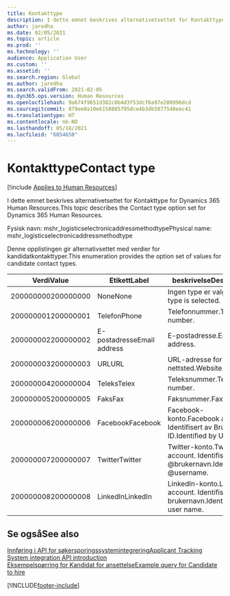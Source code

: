 ```yaml
---
title: Kontakttype
description: I dette emnet beskrives alternativetsettet for Kontakttype for Dynamics 365 Human Resources.
author: jaredha
ms.date: 02/05/2021
ms.topic: article
ms.prod: ''
ms.technology: ''
audience: Application User
ms.custom: ''
ms.assetid: ''
ms.search.region: Global
ms.author: jaredha
ms.search.validFrom: 2021-02-05
ms.dyn365.ops.version: Human Resources
ms.openlocfilehash: 9a674f9651d382c0b4d3f53dcf6a97e208996dcd
ms.sourcegitcommit: 879ee8a10e6158885795dce4b3db5077540eec41
ms.translationtype: HT
ms.contentlocale: nb-NO
ms.lasthandoff: 05/18/2021
ms.locfileid: "6054650"
---
```

# <a name="contact-type"></a><span data-ttu-id="9ac6b-103">Kontakttype</span><span class="sxs-lookup"><span data-stu-id="9ac6b-103">Contact type</span></span>

[!include [Applies to Human Resources](../includes/applies-to-hr.md)]

<span data-ttu-id="9ac6b-104">I dette emnet beskrives alternativetsettet for Kontakttype for Dynamics 365 Human Resources.</span><span class="sxs-lookup"><span data-stu-id="9ac6b-104">This topic describes the Contact type option set for Dynamics 365 Human Resources.</span></span>

<span data-ttu-id="9ac6b-105">Fysisk navn: mshr_logisticselectronicaddressmethodtype</span><span class="sxs-lookup"><span data-stu-id="9ac6b-105">Physical name: mshr_logisticselectronicaddressmethodtype</span></span>

<span data-ttu-id="9ac6b-106">Denne opplistingen gir alternativsettet med verdier for kandidatkontakttyper.</span><span class="sxs-lookup"><span data-stu-id="9ac6b-106">This enumeration provides the option set of values for candidate contact types.</span></span> 

| <span data-ttu-id="9ac6b-107">Verdi</span><span class="sxs-lookup"><span data-stu-id="9ac6b-107">Value</span></span> | <span data-ttu-id="9ac6b-108">Etikett</span><span class="sxs-lookup"><span data-stu-id="9ac6b-108">Label</span></span> | <span data-ttu-id="9ac6b-109">beskrivelse</span><span class="sxs-lookup"><span data-stu-id="9ac6b-109">Description</span></span> |
| --- | --- | --- |
| <span data-ttu-id="9ac6b-110">200000000</span><span class="sxs-lookup"><span data-stu-id="9ac6b-110">200000000</span></span> | <span data-ttu-id="9ac6b-111">None</span><span class="sxs-lookup"><span data-stu-id="9ac6b-111">None</span></span> | <span data-ttu-id="9ac6b-112">Ingen type er valgt.</span><span class="sxs-lookup"><span data-stu-id="9ac6b-112">No type is selected.</span></span> |
| <span data-ttu-id="9ac6b-113">200000001</span><span class="sxs-lookup"><span data-stu-id="9ac6b-113">200000001</span></span> | <span data-ttu-id="9ac6b-114">Telefon</span><span class="sxs-lookup"><span data-stu-id="9ac6b-114">Phone</span></span> | <span data-ttu-id="9ac6b-115">Telefonnummer.</span><span class="sxs-lookup"><span data-stu-id="9ac6b-115">Telephone number.</span></span> |
| <span data-ttu-id="9ac6b-116">200000002</span><span class="sxs-lookup"><span data-stu-id="9ac6b-116">200000002</span></span> | <span data-ttu-id="9ac6b-117">E-postadresse</span><span class="sxs-lookup"><span data-stu-id="9ac6b-117">Email address</span></span> | <span data-ttu-id="9ac6b-118">E-postadresse.</span><span class="sxs-lookup"><span data-stu-id="9ac6b-118">Email address.</span></span> |
| <span data-ttu-id="9ac6b-119">200000003</span><span class="sxs-lookup"><span data-stu-id="9ac6b-119">200000003</span></span> | <span data-ttu-id="9ac6b-120">URL</span><span class="sxs-lookup"><span data-stu-id="9ac6b-120">URL</span></span> | <span data-ttu-id="9ac6b-121">URL-adresse for nettsted.</span><span class="sxs-lookup"><span data-stu-id="9ac6b-121">Website URL.</span></span> |
| <span data-ttu-id="9ac6b-122">200000004</span><span class="sxs-lookup"><span data-stu-id="9ac6b-122">200000004</span></span> | <span data-ttu-id="9ac6b-123">Teleks</span><span class="sxs-lookup"><span data-stu-id="9ac6b-123">Telex</span></span> | <span data-ttu-id="9ac6b-124">Teleksnummer.</span><span class="sxs-lookup"><span data-stu-id="9ac6b-124">Telex number.</span></span> |
| <span data-ttu-id="9ac6b-125">200000005</span><span class="sxs-lookup"><span data-stu-id="9ac6b-125">200000005</span></span> | <span data-ttu-id="9ac6b-126">Faks</span><span class="sxs-lookup"><span data-stu-id="9ac6b-126">Fax</span></span> | <span data-ttu-id="9ac6b-127">Faksnummer.</span><span class="sxs-lookup"><span data-stu-id="9ac6b-127">Fax number.</span></span> |
| <span data-ttu-id="9ac6b-128">200000006</span><span class="sxs-lookup"><span data-stu-id="9ac6b-128">200000006</span></span> | <span data-ttu-id="9ac6b-129">Facebook</span><span class="sxs-lookup"><span data-stu-id="9ac6b-129">Facebook</span></span> | <span data-ttu-id="9ac6b-130">Facebook-konto.</span><span class="sxs-lookup"><span data-stu-id="9ac6b-130">Facebook account.</span></span> <span data-ttu-id="9ac6b-131">Identifisert av Bruker-ID.</span><span class="sxs-lookup"><span data-stu-id="9ac6b-131">Identified by User ID.</span></span> |
| <span data-ttu-id="9ac6b-132">200000007</span><span class="sxs-lookup"><span data-stu-id="9ac6b-132">200000007</span></span> | <span data-ttu-id="9ac6b-133">Twitter</span><span class="sxs-lookup"><span data-stu-id="9ac6b-133">Twitter</span></span> | <span data-ttu-id="9ac6b-134">Twitter-konto.</span><span class="sxs-lookup"><span data-stu-id="9ac6b-134">Twitter account.</span></span> <span data-ttu-id="9ac6b-135">Identifisert av @brukernavn.</span><span class="sxs-lookup"><span data-stu-id="9ac6b-135">Identified by @username.</span></span> |
| <span data-ttu-id="9ac6b-136">200000008</span><span class="sxs-lookup"><span data-stu-id="9ac6b-136">200000008</span></span> | <span data-ttu-id="9ac6b-137">LinkedIn</span><span class="sxs-lookup"><span data-stu-id="9ac6b-137">LinkedIn</span></span> | <span data-ttu-id="9ac6b-138">LinkedIn-konto.</span><span class="sxs-lookup"><span data-stu-id="9ac6b-138">LinkedIn account.</span></span> <span data-ttu-id="9ac6b-139">Identifisert av brukernavn.</span><span class="sxs-lookup"><span data-stu-id="9ac6b-139">Identified by user name.</span></span> |

## <a name="see-also"></a><span data-ttu-id="9ac6b-140">Se også</span><span class="sxs-lookup"><span data-stu-id="9ac6b-140">See also</span></span>

[<span data-ttu-id="9ac6b-141">Innføring i API for søkersporingssystemintegrering</span><span class="sxs-lookup"><span data-stu-id="9ac6b-141">Applicant Tracking System integration API introduction</span></span>](hr-admin-integration-ats-api-introduction.md)<br>
[<span data-ttu-id="9ac6b-142">Eksempelspørring for Kandidat for ansettelse</span><span class="sxs-lookup"><span data-stu-id="9ac6b-142">Example query for Candidate to hire</span></span>](hr-admin-integration-ats-api-candidate-to-hire-example-query.md)


[!INCLUDE[footer-include](../includes/footer-banner.md)]